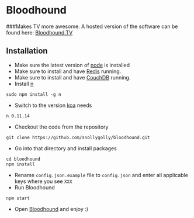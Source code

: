 # Bloodhound
###Makes TV more awesome.
A hosted version of the software can be found here: [Bloodhound.TV](http://bloodhound.tv)

## Installation
- Make sure the latest version of [node](http://nodejs.org/) is installed
- Make sure to install and have [Redis](http://redis.io/) running.
- Make sure to install and have [CouchDB](http://couchdb.apache.org/) running.
- Install [n](https://www.npmjs.com/package/n)
```
sudo npm install -g n
```
- Switch to the version [koa](http://koajs.com/) needs

```
n 0.11.14
```
- Checkout the code from the repository

```
git clone https://github.com/snollygolly/bloodhound.git
```
- Go into that directory and install packages

```
cd bloodhound
npm install
```
- Rename ```config.json.example``` file to ```config.json``` and enter all applicable keys where you see ```XXX```
- Run Bloodhound

```
npm start
```
- Open [Bloodhound](http://127.0.0.1:3000) and enjoy :)
